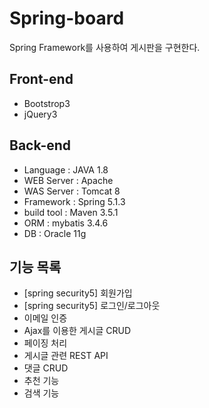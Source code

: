 # Spring-board
Spring Framework를 사용하여 게시판을 구현한다.

## Front-end
* Bootstrop3
* jQuery3

## Back-end
* Language : JAVA 1.8
* WEB Server : Apache
* WAS Server : Tomcat 8
* Framework : Spring 5.1.3
* build tool : Maven 3.5.1
* ORM : mybatis 3.4.6
* DB : Oracle 11g

## 기능 목록
* [spring security5] 회원가입
* [spring security5] 로그인/로그아웃
* 이메일 인증 
* Ajax를 이용한 게시글 CRUD 
* 페이징 처리 
* 게시글 관련 REST API  
* 댓글 CRUD
* 추천 기능
* 검색 기능
